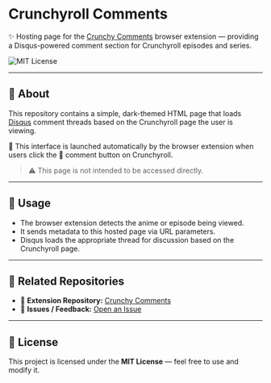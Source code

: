 # Crunchyroll Comments

✨ Hosting page for the [Crunchy Comments](https://github.com/crunchyroll-community/CrunchyComments) browser extension — providing a Disqus-powered comment section for Crunchyroll episodes and series.

![MIT License](https://img.shields.io/badge/license-MIT-blue.svg)

---

## 📌 About

This repository contains a simple, dark-themed HTML page that loads [Disqus](https://disqus.com/) comment threads based on the Crunchyroll page the user is viewing.

🔗 This interface is launched automatically by the browser extension when users click the 💬 comment button on Crunchyroll.

> ⚠️ This page is not intended to be accessed directly.

---

## 🧩 Usage

- The browser extension detects the anime or episode being viewed.
- It sends metadata to this hosted page via URL parameters.
- Disqus loads the appropriate thread for discussion based on the Crunchyroll page.

---

## 📎 Related Repositories

- 🔧 **Extension Repository:** [Crunchy Comments](https://github.com/crunchyroll-community/CrunchyComments)
- 🐞 **Issues / Feedback:** [Open an Issue](https://github.com/crunchyroll-community/CRComments/issues)

---

## 📄 License

This project is licensed under the **MIT License** — feel free to use and modify it.
